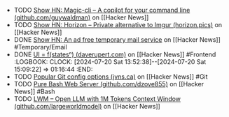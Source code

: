 - TODO [Show HN: Magic-cli – A copilot for your command line (github.com/guywaldman)](https://news.ycombinator.com/item?id=40980715) on [[Hacker News]]
- TODO [Show HN: Horizon – Private alternative to Imgur (horizon.pics)](https://news.ycombinator.com/item?id=40972122) on [[Hacker News]]
- DONE [Show HN: An ad free temporary mail service](https://news.ycombinator.com/item?id=40961842) on [[Hacker News]] #Temporary/Email
- DONE [UI = f(statesⁿ) (daverupert.com)](https://news.ycombinator.com/item?id=39399281) on [[Hacker News]] #Frontend
  :LOGBOOK:
  CLOCK: [2024-07-20 Sat 13:52:38]--[2024-07-20 Sat 15:09:22] =>  01:16:44
  :END:
- TODO [Popular Git config options (jvns.ca)](https://news.ycombinator.com/item?id=39400352) on [[Hacker News]] #Git
- TODO [Pure Bash Web Server (github.com/dzove855)](https://news.ycombinator.com/item?id=39369749) on [[Hacker News]] #Bash
- TODO [LWM – Open LLM with 1M Tokens Context Window (github.com/largeworldmodel)](https://news.ycombinator.com/item?id=39398631) on [[Hacker News]]